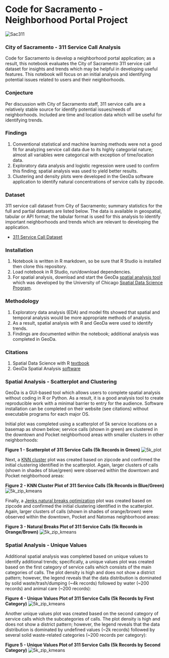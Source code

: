 # Code for Sacramento - Neighborhood Portal Project
![Sac311](https://github.com/walteryu/code4sac/blob/master/sac311/images/sac311_logo.png)

### City of Sacramento - 311 Service Call Analysis
Code for Sacramento is develop a neighborhood portal application; as a result, this notebook evaluates the City of Sacramento 311 service call dataset for insights and trends which may be helpful in developing useful features. This notebook will focus on an initial analysis and identifying potential issues related to users and their neighborhoods.  

### Conjecture  
Per discussion with City of Sacramento staff, 311 service calls are a relatively stable source for identify potential issues/needs of neighborhoods. Included are time and location data which will be useful for identifying trends.  

### Findings  
1. Conventional statistical and machine learning methods were not a good fit for analyzing service call data due to its highly categorial nature; almost all variables were categorical with exception of time/location data.  
2. Exploratory data analysis and logistic regression were used to confirm this finding; spatial analysis was used to yield better results.  
3. Clustering and density plots were developed in the GeoDa software application to identify natural concentrations of service calls by zipcode.  

### Dataset
311 service call dataset from City of Sacramento; summary statistics for the full and partial datasets are listed below. The data is available in geospatial, tabular or API format; the tabular format is used for this analysis to identify important neighborhoods and trends which are relevant to developing the application.  

* [311 Service Call Dataset](https://data.cityofsacramento.org/datasets/08794a6695b3483f889e9bef122517e9_0)

### Installation
1. Notebook is written in R markdown, so be sure that R Studio is installed then clone this repository.
2. Load notebook in R Studio, run/download dependencies.
3. For spatial analysis, download and start the GeoDa [spatial analysis tool](https://geodacenter.github.io/download.html) which was developed by the University of Chicago [Spatial Data Science Program](https://spatial.uchicago.edu/).

### Methodology
1. Exploratory data analysis (EDA) and model fits showed that spatial and temporal analysis would be more appropriate methods of analysis.
2. As a result, spatial analysis with R and GeoDa were used to identify trends.
3. Findings are documented within the notebook; additional analysis was completed in GeoDa.

### Citations
1. Spatial Data Science with R [textbook](https://rspatial.org/)
2. GeoDa Spatial Analysis [software](https://geodacenter.github.io/index.html)

### Spatial Analysis - Scatterplot and Clustering
GeoDa is a GUI-based tool which allows users to complete spatial analysis without coding in R or Python. As a result, it is a good analysis tool to create reproducible work with a minimal barrier to entry for the audience. Software installation can be completed on their website (see citations) without executable programs for each major OS.  

Initial plot was completed using a scatterplot of 5k service locations on a basemap as shown below; service calls (shown in green) are clustered in the downtown and Pocket neighborhood areas with smaller clusters in other neighborhoods:

**Figure 1 - Scatterplot of 311 Service Calls (5k Records in Green)**
![5k_plot](https://github.com/walteryu/code4sac/blob/master/sac311/images/sac311_5k_plot.png)

Next, a [KNN cluster](https://en.wikipedia.org/wiki/K-means_clustering) plot was created based on zipcode and confirmed the initial clustering identified in the scatterplot. Again, larger clusters of calls (shown in shades of blue/green) were observed within the downtown and Pocket neighborhood areas:

**Figure 2 - KNN Cluster Plot of 311 Service Calls (5k Records in Blue/Green)**
![5k_zip_kmeans](https://github.com/walteryu/code4sac/blob/master/sac311/images/sac311_5k_zip_kmeans.png)

Finally, a [Jenks natural breaks optimization](https://en.wikipedia.org/wiki/Jenks_natural_breaks_optimization) plot was created based on zipcode and confirmed the initial clustering identified in the scatterplot. Again, larger clusters of calls (shown in shades of orange/brown) were observed within the downtown, Pocket and Natomas neighborhood areas:

**Figure 3 - Natural Breaks Plot of 311 Service Calls (5k Records in Orange/Brown)**
![5k_zip_kmeans](https://github.com/walteryu/code4sac/blob/master/sac311/images/sac311_5k_zip_breaks.png)

### Spatial Analysis - Unique Values
Additional spatial analysis was completed based on unique values to identify additional trends; specifically, a unique values plot was created based on the first category of service calls which consists of the main categories of calls. The plot density is high and does not show a district pattern; however, the legend reveals that the data distribution is dominated by solid waste/trash/dumping (~4k records) followed by water (~200 records) and animal care (~200 records):

**Figure 4 - Unique Values Plot of 311 Service Calls (5k Records by First Category)**
![5k_zip_kmeans](https://github.com/walteryu/code4sac/blob/master/sac311/images/sac311_5k_cat1_unique.png)

Another unique values plot was created based on the second category of service calls which the subcategories of calls. The plot density is high and does not show a district pattern; however, the legend reveals that the data distribution is dominated by undefined values (~2k records) followed by several solid waste-related categories (~200 records per category):

**Figure 5 - Unique Values Plot of 311 Service Calls (5k Records by Second Category)**
![5k_zip_kmeans](https://github.com/walteryu/code4sac/blob/master/sac311/images/sac311_5k_cat2_unique.png)
